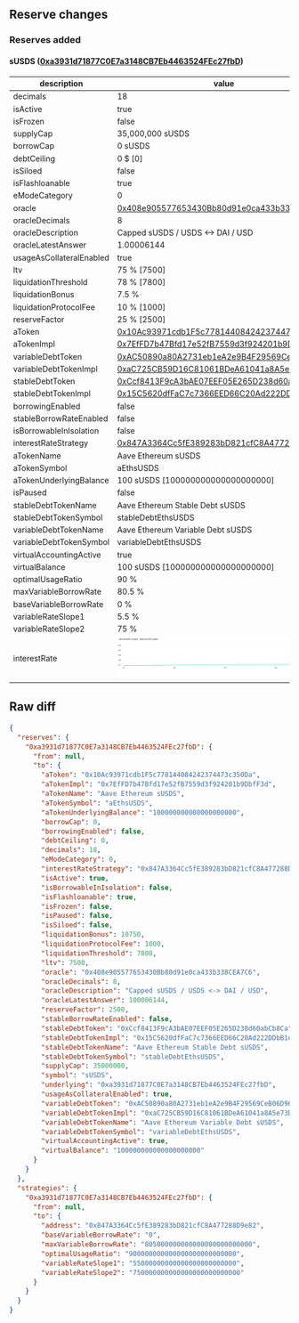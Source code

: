 ## Reserve changes

### Reserves added

#### sUSDS ([0xa3931d71877C0E7a3148CB7Eb4463524FEc27fbD](https://etherscan.io/address/0xa3931d71877C0E7a3148CB7Eb4463524FEc27fbD))

| description | value |
| --- | --- |
| decimals | 18 |
| isActive | true |
| isFrozen | false |
| supplyCap | 35,000,000 sUSDS |
| borrowCap | 0 sUSDS |
| debtCeiling | 0 $ [0] |
| isSiloed | false |
| isFlashloanable | true |
| eModeCategory | 0 |
| oracle | [0x408e905577653430Bb80d91e0ca433b338CEA7C6](https://etherscan.io/address/0x408e905577653430Bb80d91e0ca433b338CEA7C6) |
| oracleDecimals | 8 |
| oracleDescription | Capped sUSDS / USDS <-> DAI / USD |
| oracleLatestAnswer | 1.00006144 |
| usageAsCollateralEnabled | true |
| ltv | 75 % [7500] |
| liquidationThreshold | 78 % [7800] |
| liquidationBonus | 7.5 % |
| liquidationProtocolFee | 10 % [1000] |
| reserveFactor | 25 % [2500] |
| aToken | [0x10Ac93971cdb1F5c778144084242374473c350Da](https://etherscan.io/address/0x10Ac93971cdb1F5c778144084242374473c350Da) |
| aTokenImpl | [0x7EfFD7b47Bfd17e52fB7559d3f924201b9DbfF3d](https://etherscan.io/address/0x7EfFD7b47Bfd17e52fB7559d3f924201b9DbfF3d) |
| variableDebtToken | [0xAC50890a80A2731eb1eA2e9B4F29569CeB06D960](https://etherscan.io/address/0xAC50890a80A2731eb1eA2e9B4F29569CeB06D960) |
| variableDebtTokenImpl | [0xaC725CB59D16C81061BDeA61041a8A5e73DA9EC6](https://etherscan.io/address/0xaC725CB59D16C81061BDeA61041a8A5e73DA9EC6) |
| stableDebtToken | [0xCcf8413F9cA3bAE07EEF05E265D238d60abCb8Ca](https://etherscan.io/address/0xCcf8413F9cA3bAE07EEF05E265D238d60abCb8Ca) |
| stableDebtTokenImpl | [0x15C5620dfFaC7c7366EED66C20Ad222DDbB1eD57](https://etherscan.io/address/0x15C5620dfFaC7c7366EED66C20Ad222DDbB1eD57) |
| borrowingEnabled | false |
| stableBorrowRateEnabled | false |
| isBorrowableInIsolation | false |
| interestRateStrategy | [0x847A3364Cc5fE389283bD821cfC8A477288D9e82](https://etherscan.io/address/0x847A3364Cc5fE389283bD821cfC8A477288D9e82) |
| aTokenName | Aave Ethereum sUSDS |
| aTokenSymbol | aEthsUSDS |
| aTokenUnderlyingBalance | 100 sUSDS [100000000000000000000] |
| isPaused | false |
| stableDebtTokenName | Aave Ethereum Stable Debt sUSDS |
| stableDebtTokenSymbol | stableDebtEthsUSDS |
| variableDebtTokenName | Aave Ethereum Variable Debt sUSDS |
| variableDebtTokenSymbol | variableDebtEthsUSDS |
| virtualAccountingActive | true |
| virtualBalance | 100 sUSDS [100000000000000000000] |
| optimalUsageRatio | 90 % |
| maxVariableBorrowRate | 80.5 % |
| baseVariableBorrowRate | 0 % |
| variableRateSlope1 | 5.5 % |
| variableRateSlope2 | 75 % |
| interestRate | ![ir](/.assets/a05225d2527d0291dbe4574aa3ce9f1f7d877630.svg) |


## Raw diff

```json
{
  "reserves": {
    "0xa3931d71877C0E7a3148CB7Eb4463524FEc27fbD": {
      "from": null,
      "to": {
        "aToken": "0x10Ac93971cdb1F5c778144084242374473c350Da",
        "aTokenImpl": "0x7EfFD7b47Bfd17e52fB7559d3f924201b9DbfF3d",
        "aTokenName": "Aave Ethereum sUSDS",
        "aTokenSymbol": "aEthsUSDS",
        "aTokenUnderlyingBalance": "100000000000000000000",
        "borrowCap": 0,
        "borrowingEnabled": false,
        "debtCeiling": 0,
        "decimals": 18,
        "eModeCategory": 0,
        "interestRateStrategy": "0x847A3364Cc5fE389283bD821cfC8A477288D9e82",
        "isActive": true,
        "isBorrowableInIsolation": false,
        "isFlashloanable": true,
        "isFrozen": false,
        "isPaused": false,
        "isSiloed": false,
        "liquidationBonus": 10750,
        "liquidationProtocolFee": 1000,
        "liquidationThreshold": 7800,
        "ltv": 7500,
        "oracle": "0x408e905577653430Bb80d91e0ca433b338CEA7C6",
        "oracleDecimals": 8,
        "oracleDescription": "Capped sUSDS / USDS <-> DAI / USD",
        "oracleLatestAnswer": 100006144,
        "reserveFactor": 2500,
        "stableBorrowRateEnabled": false,
        "stableDebtToken": "0xCcf8413F9cA3bAE07EEF05E265D238d60abCb8Ca",
        "stableDebtTokenImpl": "0x15C5620dfFaC7c7366EED66C20Ad222DDbB1eD57",
        "stableDebtTokenName": "Aave Ethereum Stable Debt sUSDS",
        "stableDebtTokenSymbol": "stableDebtEthsUSDS",
        "supplyCap": 35000000,
        "symbol": "sUSDS",
        "underlying": "0xa3931d71877C0E7a3148CB7Eb4463524FEc27fbD",
        "usageAsCollateralEnabled": true,
        "variableDebtToken": "0xAC50890a80A2731eb1eA2e9B4F29569CeB06D960",
        "variableDebtTokenImpl": "0xaC725CB59D16C81061BDeA61041a8A5e73DA9EC6",
        "variableDebtTokenName": "Aave Ethereum Variable Debt sUSDS",
        "variableDebtTokenSymbol": "variableDebtEthsUSDS",
        "virtualAccountingActive": true,
        "virtualBalance": "100000000000000000000"
      }
    }
  },
  "strategies": {
    "0xa3931d71877C0E7a3148CB7Eb4463524FEc27fbD": {
      "from": null,
      "to": {
        "address": "0x847A3364Cc5fE389283bD821cfC8A477288D9e82",
        "baseVariableBorrowRate": "0",
        "maxVariableBorrowRate": "805000000000000000000000000",
        "optimalUsageRatio": "900000000000000000000000000",
        "variableRateSlope1": "55000000000000000000000000",
        "variableRateSlope2": "750000000000000000000000000"
      }
    }
  }
}
```